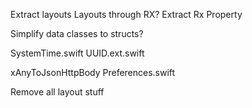 Extract layouts
    Layouts through RX?
Extract Rx Property

Simplify data classes to structs?

SystemTime.swift
UUID.ext.swift

xAnyToJsonHttpBody
Preferences.swift

Remove all layout stuff
